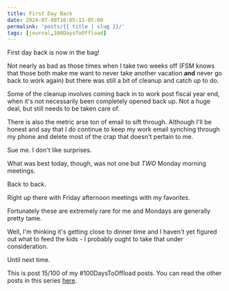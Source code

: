 ```yaml
---
title: First Day Back
date: 2024-07-08T16:05:11-05:00
permalink: 'posts/{{ title | slug }}/'
tags: [journal,100DaysToOffload]
---
```

First day back is now in the bag!

Not nearly as bad as those times when I take two weeks off (FSM knows that those both make me want to never take another vacation **and** never go back to work again) but there was still a bit of cleanup and catch up to do. 

Some of the cleanup involves coming back in to work post fiscal year end, when it's not necessarily been completely opened back up. Not a huge deal, but still needs to be taken care of. 

There is also the metric arse ton of email to sift through. Although I'll be honest and say that I do continue to keep my work email synching through my phone and delete most of the crap that doesn't pertain to me.

Sue me. I don't like surprises. 

What was best today, though, was not one but *TWO* Monday morning meetings. 

Back to back. 

Right up there with Friday afternoon meetings with my favorites.

Fortunately these are extremely rare for me and Mondays are generally pretty tame.

Well, I'm thinking it's getting close to dinner time and I haven't yet figured out what to feed the kids - I probably ought to take that under consideration. 

Until next time.

This is post 15/100 of my #100DaysToOffload posts. You can read the other posts in this series [here](/tags/100daystooffload).